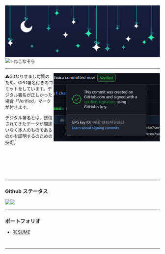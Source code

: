 ![header](https://github.com/Neko7sora/Neko7sora/blob/main/header.png?raw=true)
![](https://komarev.com/ghpvc/?username=Neko7sora&style=flat-square&label=PROFILE+VIEWS)✨ねこなそら

---

<div style="text-align: left;">
<img align="right" src="https://github.com/Neko7sora/Neko7sora/blob/main/signature.png?raw=true" />

⚠Gitなりすまし対策のため、GPG署名付きのコミットをしています。デジタル署名が正しかった場合「Verified」マークが付きます。

デジタル署名とは、送信されてきたデータが間違いなく本人のものであるのかを証明するのための技術。
</div>
<br><br><br><br><br>

---

### Github ステータス
<a href="https://github.com/anuraghazra/github-readme-stats">
  <img align="left" src="https://github-readme-stats.vercel.app/api?username=Neko7sora&count_private=true&show_icons=true&bg_color=ffffff00&title_color=5094f0&text_color=009a23&icon_color=fb7603" />
</a>
<a href="https://github.com/anuraghazra/github-readme-stats">
  <img src="https://github-readme-stats.vercel.app/api/top-langs/?username=Neko7sora&count_private=true&bg_color=ffffff00&title_color=5094f0&text_color=009a23&icon_color=fb7603" />
</a>
<br>

---

### ポートフォリオ
- [RESUME](https://www.resume.id/neko7sora)
<br>

---
